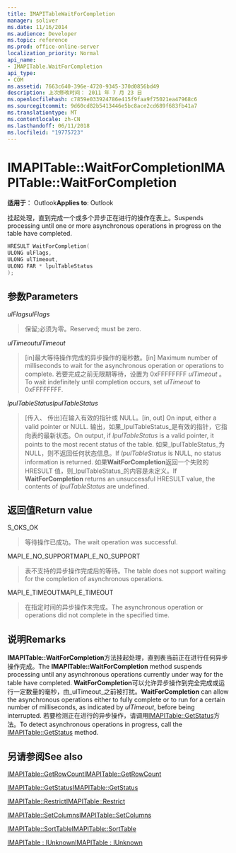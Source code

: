 ```yaml
---
title: IMAPITableWaitForCompletion
manager: soliver
ms.date: 11/16/2014
ms.audience: Developer
ms.topic: reference
ms.prod: office-online-server
localization_priority: Normal
api_name:
- IMAPITable.WaitForCompletion
api_type:
- COM
ms.assetid: 7663c640-396e-4720-9345-370d0856bd49
description: 上次修改时间： 2011 年 7 月 23 日
ms.openlocfilehash: c7859e033924786e415f9faa9f75021ea47968c6
ms.sourcegitcommit: 9d60cd82b5413446e5bc8ace2cd689f683fb41a7
ms.translationtype: MT
ms.contentlocale: zh-CN
ms.lasthandoff: 06/11/2018
ms.locfileid: "19775723"
---
```

# <a name="imapitablewaitforcompletion"></a><span data-ttu-id="9d1ef-103">IMAPITable::WaitForCompletion</span><span class="sxs-lookup"><span data-stu-id="9d1ef-103">IMAPITable::WaitForCompletion</span></span>

  
  
<span data-ttu-id="9d1ef-104">**适用于**： Outlook</span><span class="sxs-lookup"><span data-stu-id="9d1ef-104">**Applies to**: Outlook</span></span> 
  
<span data-ttu-id="9d1ef-105">挂起处理，直到完成一个或多个异步正在进行的操作在表上。</span><span class="sxs-lookup"><span data-stu-id="9d1ef-105">Suspends processing until one or more asynchronous operations in progress on the table have completed.</span></span>
  
```cpp
HRESULT WaitForCompletion(
ULONG ulFlags,
ULONG ulTimeout,
ULONG FAR * lpulTableStatus
);
```

## <a name="parameters"></a><span data-ttu-id="9d1ef-106">参数</span><span class="sxs-lookup"><span data-stu-id="9d1ef-106">Parameters</span></span>

 <span data-ttu-id="9d1ef-107">_ulFlags_</span><span class="sxs-lookup"><span data-stu-id="9d1ef-107">_ulFlags_</span></span>
  
> <span data-ttu-id="9d1ef-108">保留;必须为零。</span><span class="sxs-lookup"><span data-stu-id="9d1ef-108">Reserved; must be zero.</span></span>
    
 <span data-ttu-id="9d1ef-109">_ulTimeout_</span><span class="sxs-lookup"><span data-stu-id="9d1ef-109">_ulTimeout_</span></span>
  
> <span data-ttu-id="9d1ef-110">[in]最大等待操作完成的异步操作的毫秒数。</span><span class="sxs-lookup"><span data-stu-id="9d1ef-110">[in] Maximum number of milliseconds to wait for the asynchronous operation or operations to complete.</span></span> <span data-ttu-id="9d1ef-111">若要完成之前无限期等待，设置为 0xFFFFFFFF _ulTimeout_ 。</span><span class="sxs-lookup"><span data-stu-id="9d1ef-111">To wait indefinitely until completion occurs, set  _ulTimeout_ to 0xFFFFFFFF.</span></span> 
    
 <span data-ttu-id="9d1ef-112">_lpulTableStatus_</span><span class="sxs-lookup"><span data-stu-id="9d1ef-112">_lpulTableStatus_</span></span>
  
> <span data-ttu-id="9d1ef-113">[传入、 传出]在输入有效的指针或 NULL。</span><span class="sxs-lookup"><span data-stu-id="9d1ef-113">[in, out] On input, either a valid pointer or NULL.</span></span> <span data-ttu-id="9d1ef-114">输出，如果_lpulTableStatus_是有效的指针，它指向表的最新状态。</span><span class="sxs-lookup"><span data-stu-id="9d1ef-114">On output, if  _lpulTableStatus_ is a valid pointer, it points to the most recent status of the table.</span></span> <span data-ttu-id="9d1ef-115">如果_lpulTableStatus_为 NULL，则不返回任何状态信息。</span><span class="sxs-lookup"><span data-stu-id="9d1ef-115">If  _lpulTableStatus_ is NULL, no status information is returned.</span></span> <span data-ttu-id="9d1ef-116">如果**WaitForCompletion**返回一个失败的 HRESULT 值，则_lpulTableStatus_的内容是未定义。</span><span class="sxs-lookup"><span data-stu-id="9d1ef-116">If **WaitForCompletion** returns an unsuccessful HRESULT value, the contents of  _lpulTableStatus_ are undefined.</span></span> 
    
## <a name="return-value"></a><span data-ttu-id="9d1ef-117">返回值</span><span class="sxs-lookup"><span data-stu-id="9d1ef-117">Return value</span></span>

<span data-ttu-id="9d1ef-118">S_OK</span><span class="sxs-lookup"><span data-stu-id="9d1ef-118">S_OK</span></span> 
  
> <span data-ttu-id="9d1ef-119">等待操作已成功。</span><span class="sxs-lookup"><span data-stu-id="9d1ef-119">The wait operation was successful.</span></span>
    
<span data-ttu-id="9d1ef-120">MAPI_E_NO_SUPPORT</span><span class="sxs-lookup"><span data-stu-id="9d1ef-120">MAPI_E_NO_SUPPORT</span></span> 
  
> <span data-ttu-id="9d1ef-121">表不支持的异步操作完成后的等待。</span><span class="sxs-lookup"><span data-stu-id="9d1ef-121">The table does not support waiting for the completion of asynchronous operations.</span></span>
    
<span data-ttu-id="9d1ef-122">MAPI_E_TIMEOUT</span><span class="sxs-lookup"><span data-stu-id="9d1ef-122">MAPI_E_TIMEOUT</span></span> 
  
> <span data-ttu-id="9d1ef-123">在指定时间的异步操作未完成。</span><span class="sxs-lookup"><span data-stu-id="9d1ef-123">The asynchronous operation or operations did not complete in the specified time.</span></span>
    
## <a name="remarks"></a><span data-ttu-id="9d1ef-124">说明</span><span class="sxs-lookup"><span data-stu-id="9d1ef-124">Remarks</span></span>

<span data-ttu-id="9d1ef-125">**IMAPITable::WaitForCompletion**方法挂起处理，直到表当前正在进行任何异步操作完成。</span><span class="sxs-lookup"><span data-stu-id="9d1ef-125">The **IMAPITable::WaitForCompletion** method suspends processing until any asynchronous operations currently under way for the table have completed.</span></span> <span data-ttu-id="9d1ef-126">**WaitForCompletion**可以允许异步操作到完全完成或运行一定数量的毫秒，由_ulTimeout_之前被打扰。</span><span class="sxs-lookup"><span data-stu-id="9d1ef-126">**WaitForCompletion** can allow the asynchronous operations either to fully complete or to run for a certain number of milliseconds, as indicated by  _ulTimeout_, before being interrupted.</span></span> <span data-ttu-id="9d1ef-127">若要检测正在进行的异步操作，请调用[IMAPITable::GetStatus](imapitable-getstatus.md)方法。</span><span class="sxs-lookup"><span data-stu-id="9d1ef-127">To detect asynchronous operations in progress, call the [IMAPITable::GetStatus](imapitable-getstatus.md) method.</span></span> 
  
## <a name="see-also"></a><span data-ttu-id="9d1ef-128">另请参阅</span><span class="sxs-lookup"><span data-stu-id="9d1ef-128">See also</span></span>



[<span data-ttu-id="9d1ef-129">IMAPITable::GetRowCount</span><span class="sxs-lookup"><span data-stu-id="9d1ef-129">IMAPITable::GetRowCount</span></span>](imapitable-getrowcount.md)
  
[<span data-ttu-id="9d1ef-130">IMAPITable::GetStatus</span><span class="sxs-lookup"><span data-stu-id="9d1ef-130">IMAPITable::GetStatus</span></span>](imapitable-getstatus.md)
  
[<span data-ttu-id="9d1ef-131">IMAPITable::Restrict</span><span class="sxs-lookup"><span data-stu-id="9d1ef-131">IMAPITable::Restrict</span></span>](imapitable-restrict.md)
  
[<span data-ttu-id="9d1ef-132">IMAPITable::SetColumns</span><span class="sxs-lookup"><span data-stu-id="9d1ef-132">IMAPITable::SetColumns</span></span>](imapitable-setcolumns.md)
  
[<span data-ttu-id="9d1ef-133">IMAPITable::SortTable</span><span class="sxs-lookup"><span data-stu-id="9d1ef-133">IMAPITable::SortTable</span></span>](imapitable-sorttable.md)
  
[<span data-ttu-id="9d1ef-134">IMAPITable : IUnknown</span><span class="sxs-lookup"><span data-stu-id="9d1ef-134">IMAPITable : IUnknown</span></span>](imapitableiunknown.md)

